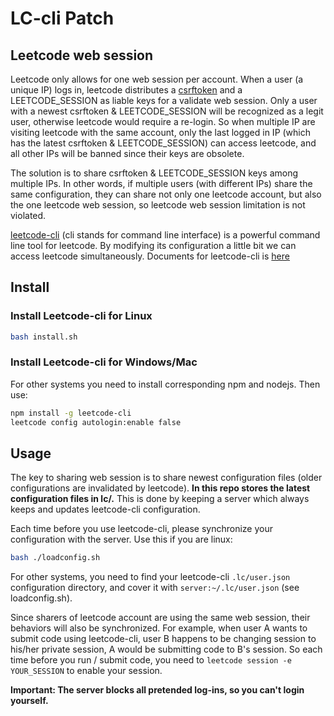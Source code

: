 # LC-cli Patch

## Leetcode web session
Leetcode only allows for one web session per account. When a user (a unique IP) logs in, leetcode distributes a [csrftoken](https://github.com/pillarjs/understanding-csrf/blob/master/README_zh.md) and a LEETCODE_SESSION as liable keys for a validate web session. Only a user with a newest csrftoken & LEETCODE_SESSION will be recognized as a legit user, otherwise leetcode would require a re-login. So when multiple IP are visiting leetcode with the same account, only the last logged in IP (which has the latest csrftoken & LEETCODE_SESSION) can access leetcode, and all other IPs will be banned since their keys are obsolete.

The solution is to share csrftoken & LEETCODE_SESSION keys among multiple IPs. In other words, if multiple users (with different IPs) share the same configuration, they can share not only one leetcode account, but also the one leetcode web session, so leetcode web session limitation is not violated.  

[leetcode-cli](https://github.com/skygragon/leetcode-cli) (cli stands for command line interface) is a powerful command line tool for leetcode. By modifying its configuration a little bit we can access leetcode simultaneously. Documents for leetcode-cli is [here](https://skygragon.github.io/leetcode-cli/)

## Install 
### Install Leetcode-cli for Linux
```bash
bash install.sh
```

### Install Leetcode-cli for Windows/Mac
For other systems you need to install corresponding npm and nodejs. Then use:
```bash
npm install -g leetcode-cli
leetcode config autologin:enable false
```

## Usage
The key to sharing web session is to share newest configuration files (older configurations are invalidated by leetcode). **In this repo stores the latest configuration files in lc/.** This is done by keeping a server which always keeps and updates leetcode-cli configuration.

Each time before you use leetcode-cli, please synchronize your configuration with the server. Use this if you are linux:
```bash
bash ./loadconfig.sh
```
For other systems, you need to find your leetcode-cli `.lc/user.json` configuration directory, and cover it with `server:~/.lc/user.json` (see loadconfig.sh). 

Since sharers of leetcode account are using the same web session, their behaviors will also be synchronized. For example, when user A wants to submit code using leetcode-cli, user B happens to be changing session to his/her private session, A would be submitting code to B's session. So each time before you run / submit code, you need to `leetcode session -e YOUR_SESSION` to enable your session.

**Important: The server blocks all pretended log-ins, so you can't login yourself.**